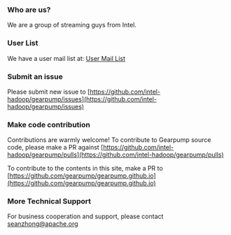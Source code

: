 ### Who are us?

We are a group of streaming guys from Intel.

### User List 

We have a user mail list at: [User Mail List](https://groups.google.com/forum/#!forum/gearpump-user)

### Submit an issue

Please submit new issue to [https://github.com/intel-hadoop/gearpump/issues](https://github.com/intel-hadoop/gearpump/issues)

### Make code contribution

Contributions are warmly welcome! To contribute to Gearpump source code, please make a PR against [https://github.com/intel-hadoop/gearpump/pulls](https://github.com/intel-hadoop/gearpump/pulls)

To contribute to the contents in this site, make a PR to [https://github.com/gearpump/gearpump.github.io](https://github.com/gearpump/gearpump.github.io)

### More Technical Support

For business cooperation and support, please contact <seanzhong@apache.org>